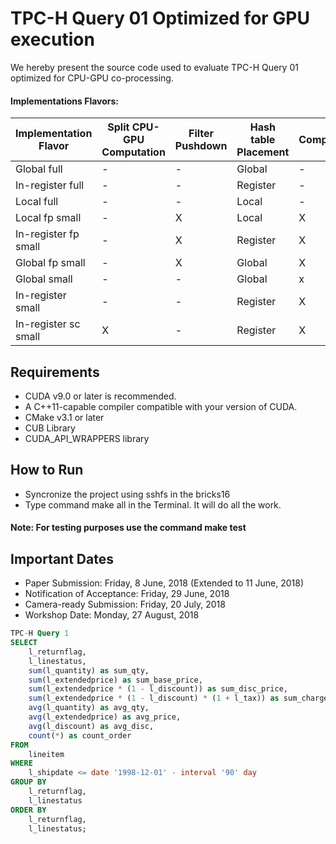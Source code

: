 # TPC-H Query 01 Optimized for GPU execution
We hereby present the source code used to evaluate TPC-H Query 01 optimized for CPU-GPU co-processing.

#### Implementations Flavors:

| Implementation Flavor | Split CPU-GPU Computation | Filter Pushdown | Hash table Placement | Compression | Time (sec) |
| --------------------- | ------------------------- | --------------- | -------------------- | ----------- | ---------- |
| Global full           |             -             |         -       |        Global        |      -      |   12.60    |
| In-register full      |             -             |         -       |        Register      |      -      |   12.45    |
| Local full            |             -             |         -       |        Local         |      -      |   12.40    |
| Local fp small        |             -             |         X       |        Local         |      X      |    0.76    |
| In-register fp small  |             -             |         X       |        Register      |      X      |    0.76    |
| Global fp small       |             -             |         X       |        Global        |      X      |    0.76    |
| Global small          |             -             |         -       |        Global        |      x      |    0.74    |
| In-register small     |             -             |         -       |        Register      |      X      |    0.68    | | Local small           |             -             |         -       |        Register      |      X      |    0.57    | | Global sc small       |             X             |         -       |        Register      |      X      |    0.51    |
| In-register sc small  |             X             |         -       |        Register      |      X      |    0.43    | | Local sc small        |             X             |         -       |        Register      |      X      |    0.38    | | SharedMemory sc small |             X             |         -       |        Register      |      X      |    0.37    |


## Requirements

- CUDA v9.0 or later is recommended.
- A C++11-capable compiler compatible with your version of CUDA.
- CMake v3.1 or later
- CUB Library
- CUDA_API_WRAPPERS library

## How to Run

- Syncronize the project using sshfs in the bricks16
- Type command make all in the Terminal. It will do all the work.

#### Note: For testing purposes use the command make test

## Important Dates

- Paper Submission: Friday, 8 June, 2018 (Extended to 11 June, 2018)
- Notification of Acceptance: Friday, 29 June, 2018
- Camera-ready Submission: Friday, 20 July, 2018
- Workshop Date: Monday, 27 August, 2018

```sql
TPC-H Query 1
SELECT
    l_returnflag,
    l_linestatus,
    sum(l_quantity) as sum_qty,
    sum(l_extendedprice) as sum_base_price,
    sum(l_extendedprice * (1 - l_discount)) as sum_disc_price,
    sum(l_extendedprice * (1 - l_discount) * (1 + l_tax)) as sum_charge,
    avg(l_quantity) as avg_qty,
    avg(l_extendedprice) as avg_price,
    avg(l_discount) as avg_disc,
    count(*) as count_order
FROM
    lineitem
WHERE
    l_shipdate <= date '1998-12-01' - interval '90' day
GROUP BY
    l_returnflag,
    l_linestatus
ORDER BY
    l_returnflag,
    l_linestatus;
```
